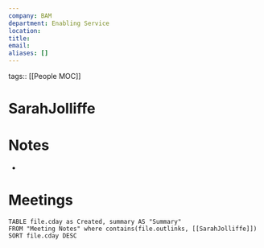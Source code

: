 ```yaml
---
company: BAM
department: Enabling Service
location:
title:
email:
aliases: []
---
```

tags:: [[People MOC]]
# SarahJolliffe

# Notes
- 

# Meetings
```dataview
TABLE file.cday as Created, summary AS "Summary"
FROM "Meeting Notes" where contains(file.outlinks, [[SarahJolliffe]])
SORT file.cday DESC
```